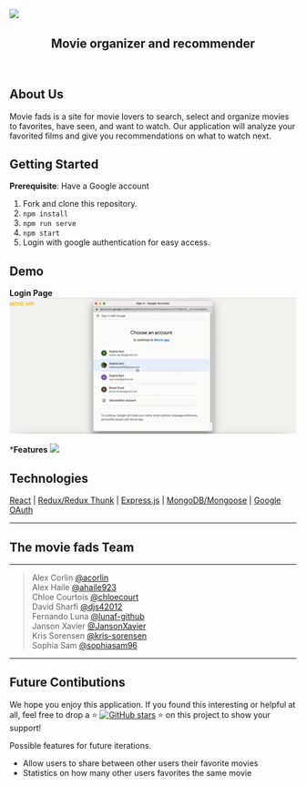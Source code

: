 ![](/) 

<h2 align="center">Movie organizer and recommender</h2>

<br>

## About Us
Movie fads is a site for movie lovers to search, select and organize movies to favorites, have seen, and want to watch. Our application will analyze your favorited films and give you recommendations on what to watch next. 


## Getting Started

**Prerequisite**: Have a Google account

1. Fork and clone this repository.
2. ```npm install```
3. ```npm run serve```
4. ```npm start```
5. Login with google authentication for easy access. 


## Demo
**Login Page**
![](/client/images/gifs/movie-fads_login.gif) 

***Features**
![](/client/images/gifs/movie-fads-demo.gif)

## Technologies
[React](https://reactjs.org/) | [Redux/Redux Thunk](https://redux.js.org/) | [Express.js](https://expressjs.com/) | [MongoDB/Mongoose](https://www.mongodb.com/) | [Google OAuth](https://developers.google.com/identity/protocols/oauth2)

***

## The movie fads Team
<hr>

> Alex Corlin [@acorlin](https://github.com/acorlin6) <br />
> Alex Haile [@ahaile923](https://github.com/ahaile923) <br />
> Chloe Courtois [@chloecourt](https://github.com/chloecourt) <br />
> David Sharfi [@djs42012](https://github.com/djs42012) <br />
> Fernando Luna [@lunaf-github](https://github.com/lunaf-github) <br />
> Janson Xavier [@JansonXavier](https://github.com/JansonXavier) <br />
> Kris Sorensen [@kris-sorensen](https://github.com/kris-sorensen) <br />
> Sophia Sam  [@sophiasam96](https://github.com/sophiasam96) <br />

<hr>

## Future Contibutions
We hope you enjoy this application. If you found this interesting or helpful at all, feel free to drop a :star: [![GitHub stars](https://img.shields.io/github/stars/movie-fads/movie-fads?style=social&label=Star&)](https://github.com/movie-fads/movie-fads/stargazers) :star: on this project to show your support!


Possible features for future iterations. 
- Allow users to share between other users their favorite movies
- Statistics on how many other users favorites the same movie


